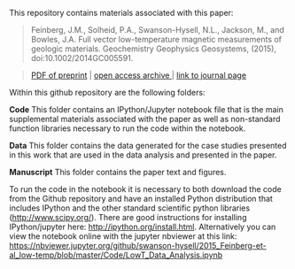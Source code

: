 This repository contains materials associated with this paper:

> Feinberg, J.M., Solheid, P.A., Swanson-Hysell, N.L., Jackson, M., and Bowles, J.A.  Full vector low-temperature magnetic measurements of geologic materials. Geochemistry Geophysics Geosystems, (2015), doi:10.1002/2014GC005591.

> <a href="https://github.com/Swanson-Hysell/2015_Feinberg-et-al_low-temp/raw/master/Manuscript/Feinbergetal2015_preprint.pdf">PDF of preprint</a> | <a href="http://www.escholarship.org/uc/item/7n65f6gg">open access archive </a>| <a href="http://onlinelibrary.wiley.com/doi/10.1002/2014GC005591/abstract">link to journal page</a>

Within this github repository are the following folders:

**Code** This folder contains an IPython/Jupyter notebook file that is the main supplemental materials associated with the paper as well as non-standard function libraries necessary to run the code within the notebook.

**Data** This folder contains the data generated for the case studies presented in this work that are used in the data analysis and presented in the paper.

**Manuscript** This folder contains the paper text and figures.

To run the code in the notebook it is necessary to both download the code from the Github repository and have an installed Python distribution that includes IPython and the other standard scientific python libraries (http://www.scipy.org/). There are good instructions for installing IPython/jupyter here: http://ipython.org/install.html. Alternatively you can view the notebook online with the jupyter nbviewer at this link: https://nbviewer.jupyter.org/github/swanson-hysell/2015_Feinberg-et-al_low-temp/blob/master/Code/LowT_Data_Analysis.ipynb
